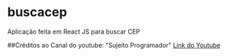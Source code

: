 # buscacep
Aplicação feita em React JS para buscar CEP

##Créditos ao Canal do youtube: "Sujeito Programador"
[Link do Youtube](https://www.youtube.com/watch?v=oy4cbqE1_qc)
